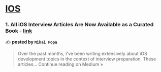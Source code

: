 
<h1><a href=https://medium.com/tag/ios/recommended target="_blank" rel="noopener noreferrer">IOS</a></h1>
<h3>1. All iOS Interview Articles Are Now Available as a Curated Book - <a href="https://medium.com/@mihaipopa/all-ios-interview-articles-are-now-available-as-a-curated-book-4b1cdae66b6b?source=rss------ios-5" target="_blank" rel="noopener noreferrer">link</a></h3>

✍️ **posted by `Mihai Popa`**

<blockquote>Over the past months, I’ve been writing extensively about iOS development topics in the context of interview preparation. These articles…
Continue reading on Medium »</blockquote>

